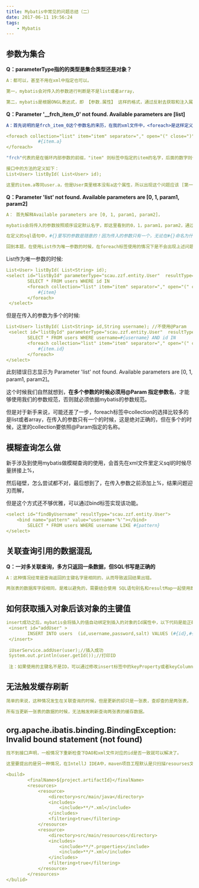 ```yaml
---
title: Mybatis中常见的问题总结（二）
date: 2017-06-11 19:56:24
tags: 
    - Mybatis
---
```

<meta name="referrer" content="no-referrer" />

## 参数为集合

**Q：parameterType指的的类型是集合类型还是对象？**

```yaml
A：都可以，甚至不用在xml中指定也可以。

第一，mybatis会对传入的参数进行判断是不是list或者array，

第二，mybatis是根据ONGL表达式，即 【参数.属性】 这样的格式，通过反射去获取和注入属性值，传入的参数为集合的时候，不管指定parameterType的那一个，上面说的两点都能发挥功能。

```

**Q：Parameter '__frch_item_0' not found. Available parameters are [list]**

```yaml
A：首先说明的是frch_item_0这个参数名的来历，在我的xml文件中，<foreach>是这样定义的:

<foreach collection="list" item="item" separator="," open="(" close=")">
            #{item.a}
</foreach>

"frch"代表的是在循环内部参数的前缀，"item" 则标签中指定的item的名字，后面的数字则代表循环中的第几个参数。

接口中的方法的定义如下：
List<User> listById( List<User> id);

这里的item.a等同user.a，但是User类里根本没有a这个属性，所以出现这个问题应该 [第一时间去查看访问的属性名是否正确]
```

**Q：Parameter 'list' not found. Available parameters are [0, 1, param1, param2]**

```yaml
A： 首先解释Available parameters are [0, 1, param1, param2]，

mybatis会将传入的参数按照顺序设定默认名字，即这里看到的0，1，param1，param2，通过@Param注解可以修改参数名，当传入的参数有且仅有一个的时候，可以不使用@Param注解，

在定义的sql语句中，#{}里写的参数是随意的！因为传入的参数只有一个，无论在#{}命名为什么，mybatis都是将这个唯一参数传入，但是在使用@Param注解的情况，就必须使用注解指定的名字或者paramX(X指代顺序数字)，

回到本题，在使用List作为唯一参数的时候，在foreach标签使用的情况下是不会出现上述问题。
```
List作为唯一参数的时候:
```yaml
List<User> listById( List<String> id);
<select id="listById" parameterType="scau.zzf.entity.User"  resultType="scau.zzf.entity.User">
        SELECT * FROM users WHERE id IN
        <foreach collection="list" item="item" separator="," open="(" close=")">
            #{item}
        </foreach>
 </select>
```
但是在传入的参数为多个的时候:
```yaml
List<User> listById( List<String> id,String username); //不使用@Param
 <select id="listById" parameterType="scau.zzf.entity.User"  resultType="scau.zzf.entity.User">
        SELECT * FROM users WHERE username=#{username} AND id IN
        <foreach collection="list" item="item" separator="," open="(" close=")">
            #{item.id}
        </foreach>
</select>
```
此刻错误日志显示为 Parameter 'list' not found. Available parameters are [0, 1, param1, param2]。

这个时候我们自然就想到，**在多个参数的时候必须用@Param 指定参数名**，才能够使用我们的参数规范，否则就必须依据mybatis的参数规范。

但是对于新手来说，可能还差了一步，foreach标签中collection的选择比较多的是list或者array，在传入的参数只有一个的时候，这是绝对正确的，但在多个的时候，这里的collection要依照@Param指定的名称。

## 模糊查询怎么做

新手涉及到使用mybatis做模糊查询的使用，会首先在xml文件里定义sql的时候尽量拼接上%，

然后碰壁，怎么尝试都不对，最后想到了，在传入参数之前添加上%，结果问题迎刃而解，

但是这个方式还不够优雅，可以通过bind标签实现该功能。

```yaml
<select id="findByUsername" resultType="scau.zzf.entity.User">
    <bind name="pattern" value="username+'%'"></bind>
        SELECT * FROM users WHERE username LIKE #{pattern}
</select>
```

## 关联查询引用的数据混乱

**Q：一对多关联查询，多方只返回一条数据，但SQL书写是正确的**
```yaml
A：这种情况经常是查询返回的主键名字是相同的，从而导致返回结果出错。

两张表的数据库字段相同，是难以避免的，需要结合使用 SQL语句别名和resultMap一起使用即可解决。
```
## 如何获取插入对象后该对象的主键值

```yaml
insert成功之后，mybatis会将插入的值自动绑定到插入的对象的Id属性中，以下代码是能正确打印出ID值的。
 <insert id="addUser" >
        INSERT INTO users  (id,username,password,salt) VALUES (#{id},#{username},#{password},#{salt})
 </insert>
 
 iUserService.addUser(user);//插入成功
 System.out.println(user.getId());//打印ID
 
 注：如果使用的主键名不是ID，可以通过修改insert标签中的keyProperty或者keyColumn。
```

## 无法触发缓存刷新
```yaml
简单的来说，这种情况发生在关联查询的时候，但是更新的却只是一张表，查却查的是两张表，

所有当更新一张表的数据的时候，无法触发刷新查询两张表的缓存数据。
```
## org.apache.ibatis.binding.BindingException: Invalid bound statement (not found)

```yaml
找不到接口声明，一般情况下重新检查下DAO和xml文件对应的id是否一致就可以解决了。

这里要提出的是另一种情况，在IntellJ IDEA中，maven项目工程默认是只扫描resourses文件下的资源，也就是说如果你在IntellJ IDEA中的maven项目中，要想在src下放xml文件，必须在pom.xml中加入以下代码
```
```yaml
<build>
        <finalName>${project.artifactId}</finalName>
        <resources>
            <resource>
                <directory>src/main/java</directory>
                <includes>
                    <include>**/*.xml</include>
                </includes>
                <filtering>true</filtering>
            </resource>
            <resource>
                <directory>src/main/resources</directory>
                <includes>
                    <include>**/*.properties</include>
                    <include>**/*.xml</include>
                </includes>
                <filtering>true</filtering>
            </resource>
        </resources>
</bulid>
```